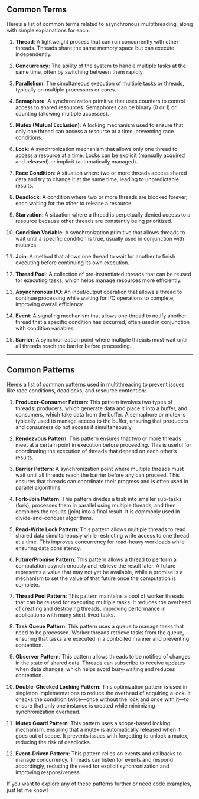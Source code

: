 ## Common Terms

Here’s a list of common terms related to asynchronous multithreading, along with simple explanations for each:

1. **Thread**: A lightweight process that can run concurrently with other threads. Threads share the same memory space but can execute independently.

2. **Concurrency**: The ability of the system to handle multiple tasks at the same time, often by switching between them rapidly.

3. **Parallelism**: The simultaneous execution of multiple tasks or threads, typically on multiple processors or cores.

4. **Semaphore**: A synchronization primitive that uses counters to control access to shared resources. Semaphores can be binary (0 or 1) or counting (allowing multiple accesses).

5. **Mutex (Mutual Exclusion)**: A locking mechanism used to ensure that only one thread can access a resource at a time, preventing race conditions.

6. **Lock**: A synchronization mechanism that allows only one thread to access a resource at a time. Locks can be explicit (manually acquired and released) or implicit (automatically managed).

7. **Race Condition**: A situation where two or more threads access shared data and try to change it at the same time, leading to unpredictable results.

8. **Deadlock**: A condition where two or more threads are blocked forever, each waiting for the other to release a resource.

9. **Starvation**: A situation where a thread is perpetually denied access to a resource because other threads are constantly being prioritized.

10. **Condition Variable**: A synchronization primitive that allows threads to wait until a specific condition is true, usually used in conjunction with mutexes.

11. **Join**: A method that allows one thread to wait for another to finish executing before continuing its own execution.

12. **Thread Pool**: A collection of pre-instantiated threads that can be reused for executing tasks, which helps manage resources more efficiently.

13. **Asynchronous I/O**: An input/output operation that allows a thread to continue processing while waiting for I/O operations to complete, improving overall efficiency.

14. **Event**: A signaling mechanism that allows one thread to notify another thread that a specific condition has occurred, often used in conjunction with condition variables.

15. **Barrier**: A synchronization point where multiple threads must wait until all threads reach the barrier before proceeding.

---

## Common Patterns

Here’s a list of common patterns used in multithreading to prevent issues like race conditions, deadlocks, and resource contention:

1. **Producer-Consumer Pattern**: This pattern involves two types of threads: producers, which generate data and place it into a buffer, and consumers, which take data from the buffer. A semaphore or mutex is typically used to manage access to the buffer, ensuring that producers and consumers do not access it simultaneously.

2. **Rendezvous Pattern**: This pattern ensures that two or more threads meet at a certain point in execution before proceeding. This is useful for coordinating the execution of threads that depend on each other’s results.

3. **Barrier Pattern**: A synchronization point where multiple threads must wait until all threads reach the barrier before any can proceed. This ensures that threads can coordinate their progress and is often used in parallel algorithms.

4. **Fork-Join Pattern**: This pattern divides a task into smaller sub-tasks (fork), processes them in parallel using multiple threads, and then combines the results (join) into a final result. It is commonly used in divide-and-conquer algorithms.

5. **Read-Write Lock Pattern**: This pattern allows multiple threads to read shared data simultaneously while restricting write access to one thread at a time. This improves concurrency for read-heavy workloads while ensuring data consistency.

6. **Future/Promise Pattern**: This pattern allows a thread to perform a computation asynchronously and retrieve the result later. A future represents a value that may not yet be available, while a promise is a mechanism to set the value of that future once the computation is complete.

7. **Thread Pool Pattern**: This pattern maintains a pool of worker threads that can be reused for executing multiple tasks. It reduces the overhead of creating and destroying threads, improving performance in applications with many short-lived tasks.

8. **Task Queue Pattern**: This pattern uses a queue to manage tasks that need to be processed. Worker threads retrieve tasks from the queue, ensuring that tasks are executed in a controlled manner and preventing contention.

9. **Observer Pattern**: This pattern allows threads to be notified of changes in the state of shared data. Threads can subscribe to receive updates when data changes, which helps avoid busy-waiting and reduces contention.

10. **Double-Checked Locking Pattern**: This optimization pattern is used in singleton implementations to reduce the overhead of acquiring a lock. It checks the condition twice—once without the lock and once with it—to ensure that only one instance is created while minimizing synchronization overhead.

11. **Mutex Guard Pattern**: This pattern uses a scope-based locking mechanism, ensuring that a mutex is automatically released when it goes out of scope. It prevents issues with forgetting to unlock a mutex, reducing the risk of deadlocks.

12. **Event-Driven Pattern**: This pattern relies on events and callbacks to manage concurrency. Threads can listen for events and respond accordingly, reducing the need for explicit synchronization and improving responsiveness.

If you want to explore any of these patterns further or need code examples, just let me know!